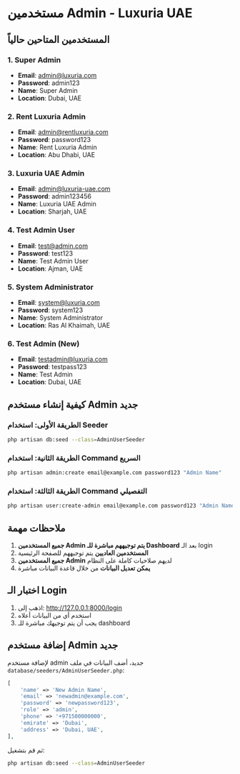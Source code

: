 # مستخدمين Admin - Luxuria UAE

## المستخدمين المتاحين حالياً

### 1. Super Admin
- **Email**: admin@luxuria.com
- **Password**: admin123
- **Name**: Super Admin
- **Location**: Dubai, UAE

### 2. Rent Luxuria Admin
- **Email**: admin@rentluxuria.com
- **Password**: password123
- **Name**: Rent Luxuria Admin
- **Location**: Abu Dhabi, UAE

### 3. Luxuria UAE Admin
- **Email**: admin@luxuria-uae.com
- **Password**: admin123456
- **Name**: Luxuria UAE Admin
- **Location**: Sharjah, UAE

### 4. Test Admin User
- **Email**: test@admin.com
- **Password**: test123
- **Name**: Test Admin User
- **Location**: Ajman, UAE

### 5. System Administrator
- **Email**: system@luxuria.com
- **Password**: system123
- **Name**: System Administrator
- **Location**: Ras Al Khaimah, UAE

### 6. Test Admin (New)
- **Email**: testadmin@luxuria.com
- **Password**: testpass123
- **Name**: Test Admin
- **Location**: Dubai, UAE

## كيفية إنشاء مستخدم Admin جديد

### الطريقة الأولى: استخدام Seeder
```bash
php artisan db:seed --class=AdminUserSeeder
```

### الطريقة الثانية: استخدام Command السريع
```bash
php artisan admin:create email@example.com password123 "Admin Name"
```

### الطريقة الثالثة: استخدام Command التفصيلي
```bash
php artisan user:create-admin email@example.com password123 "Admin Name"
```

## ملاحظات مهمة

1. **جميع المستخدمين Admin يتم توجيههم مباشرة للـ Dashboard** بعد الـ login
2. **المستخدمين العاديين** يتم توجيههم للصفحة الرئيسية
3. **جميع المستخدمين Admin** لديهم صلاحيات كاملة على النظام
4. **يمكن تعديل البيانات** من خلال قاعدة البيانات مباشرة

## اختبار الـ Login

1. اذهب إلى: http://127.0.0.1:8000/login
2. استخدم أي من البيانات أعلاه
3. يجب أن يتم توجيهك مباشرة للـ dashboard

## إضافة مستخدم Admin جديد

لإضافة مستخدم admin جديد، أضف البيانات في ملف `database/seeders/AdminUserSeeder.php`:

```php
[
    'name' => 'New Admin Name',
    'email' => 'newadmin@example.com',
    'password' => 'newpassword123',
    'role' => 'admin',
    'phone' => '+971500000000',
    'emirate' => 'Dubai',
    'address' => 'Dubai, UAE',
],
```

ثم قم بتشغيل:
```bash
php artisan db:seed --class=AdminUserSeeder
```
